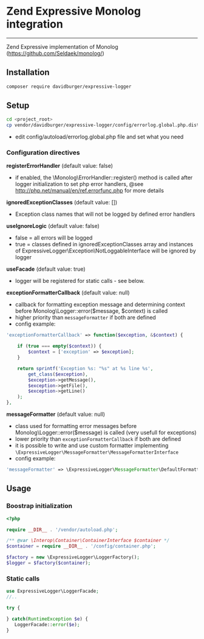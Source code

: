 # Zend Expressive Monolog integration

------------

Zend Expressive implementation of Monolog (https://github.com/Seldaek/monolog/)
 
## Installation
```sh
composer require davidburger/expressive-logger
```

## Setup
```sh
cd <project_root>
cp vendor/davidburger/expressive-logger/config/errorlog.global.php.dist config/autoload/errorlog.global.php
```
- edit config/autoload/errorlog.global.php file and set what you need

### Configuration directives
**registerErrorHandler** (default value: false) 
- if enabled, the \Monolog\ErrorHandler::register() method is called after logger initialization to set php error handlers, @see http://php.net/manual/en/ref.errorfunc.php for more details

**ignoredExceptionClasses** (default value: []) 
- Exception class names that will not be logged by defined error handlers

**useIgnoreLogic** (default value: false) 
- false = all errors will be logged
- true = classes defined in ignoredExceptionClasses array and instances of ExpressiveLogger\Exception\NotLoggableInterface will be ignored by logger

**useFacade** (default value: true)
- logger will be registered for static calls - see below.

**exceptionFormatterCallback** (default value: null)
- callback for formatting exception message and determining context before Monolog\Logger::error($message, $context) is called
- higher priority than `messageFormatter` if both are defined
- config example:
```php
'exceptionFormatterCallback' => function($exception, &$context) {

    if (true === empty($context)) {
        $context = ['exception' => $exception];
    }

    return sprintf('Exception %s: "%s" at %s line %s',
        get_class($exception),
        $exception->getMessage(),
        $exception->getFile(),
        $exception->getLine()
    );
},
```
**messageFormatter** (default value: null)
- class used for formatting error messages before Monolog\Logger::error($message) is called (very usefull for exceptions)
- lower priority than `exceptionFormatterCallback` if both are defined
- it is possible to write and use custom formatter implementing `\ExpressiveLogger\MessageFormatter\MessageFormatterInterface`
- config example:
```php
'messageFormatter' => \ExpressiveLogger\MessageFormatter\DefaultFormatter::class
```

  
## Usage
### Boostrap initialization
```php
<?php

require __DIR__ . '/vendor/autoload.php';

/** @var \Interop\Container\ContainerInterface $container */
$container = require __DIR__ . '/config/container.php';

$factory = new \ExpressiveLogger\LoggerFactory();
$logger = $factory($container);

```
### Static calls
```php
use ExpressiveLogger\LoggerFacade;
//..

try {

} catch(RuntimeException $e) {
   LoggerFacade::error($e);
}
```


